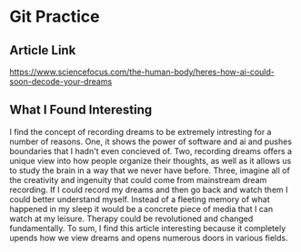 # Git Practice
## Article Link

https://www.sciencefocus.com/the-human-body/heres-how-ai-could-soon-decode-your-dreams

## What I Found Interesting

I find the concept of recording dreams to be extremely intresting for a number of reasons. One, it shows the power of software and ai and pushes boundaries that I hadn't even concieved of. Two, recording dreams offers a unique view into how people organize their thoughts, as well as it allows us to study the brain in a way that we never have before. Three, imagine all of the creativity and ingenuity that could come from mainstream dream recording. If I could record my dreams and then go back and watch them I could better understand myself. Instead of a fleeting memory of what happened in my sleep it would be a concrete piece of media that I can watch at my leisure. Therapy could be revolutioned and changed fundamentally. To sum, I find this article interesting because it completely upends how we view dreams and opens numerous doors in various fields.

